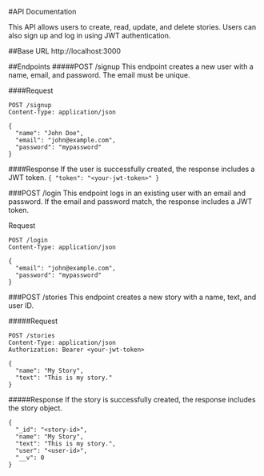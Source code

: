 #API Documentation

This API allows users to create, read, update, and delete stories. Users can also sign up and log in using JWT authentication.

##Base URL
http://localhost:3000

##Endpoints
#####POST /signup
This endpoint creates a new user with a name, email, and password. The email must be unique.

####Request
```
POST /signup
Content-Type: application/json

{
  "name": "John Doe",
  "email": "john@example.com",
  "password": "mypassword"
}
```

####Response
If the user is successfully created, the response includes a JWT token.
`{
  "token": "<your-jwt-token>"
}`

###POST /login
This endpoint logs in an existing user with an email and password. If the email and password match, the response includes a JWT token.

Request
```
POST /login
Content-Type: application/json

{
  "email": "john@example.com",
  "password": "mypassword"
}
```
###POST /stories
This endpoint creates a new story with a name, text, and user ID.

#####Request

```
POST /stories
Content-Type: application/json
Authorization: Bearer <your-jwt-token>

{
  "name": "My Story",
  "text": "This is my story."
}
```

#####Response
If the story is successfully created, the response includes the story object.
```
{
  "_id": "<story-id>",
  "name": "My Story",
  "text": "This is my story.",
  "user": "<user-id>",
  "__v": 0
}
```